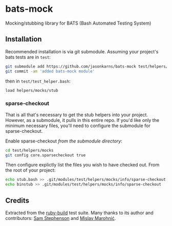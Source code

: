 # bats-mock
Mocking/stubbing library for BATS (Bash Automated Testing System)


## Installation

Recommended installation is via git submodule. Assuming your project's bats
tests are in `test`:

``` sh
git submodule add https://github.com/jasonkarns/bats-mock test/helpers/mocks
git commit -am 'added bats-mock module'
```

then in `test/test_helper.bash`:

``` bash
load helpers/mocks/stub
```

### sparse-checkout
That is all that's necessary to get the stub helpers into your project. However, as a submodule, it pulls in this entire repo. If you'd like only the minimum necessary files, you'll need to configure the submodule for sparse-checkout.

Enable sparse-checkout *from the submodule directory*:

``` sh
cd test/helpers/mocks
git config core.sparsecheckout true
```

Then configure explictly list the files you wish to have checked out. From the root of your project:

``` sh
echo stub.bash >> .git/modules/test/helpers/mocks/info/sparse-checkout
echo binstub >> .git/modules/test/helpers/mocks/info/sparse-checkout
```


## Credits

Extracted from the [ruby-build][] test suite. Many thanks to its author and contributors: [Sam Stephenson][sstephenson] and [Mislav Marohnić][mislav].

[ruby-build]: https://github.com/sstephenson/ruby-build
[sstephenson]: https://github.com/sstephenson
[mislav]: https://github.com/mislav
